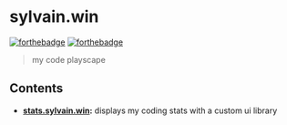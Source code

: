 # sylvain.win
[![forthebadge](https://forthebadge.com/images/badges/made-with-crayons.svg)](https://forthebadge.com)
[![forthebadge](https://forthebadge.com/images/badges/designed-in-ms-paint.svg)](https://forthebadge.com)
> my code playscape

## Contents
- __[stats.sylvain.win](https://stats.sylvain.win):__ displays my coding stats with a custom ui library
